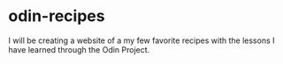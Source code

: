 # odin-recipes
I will be creating a website of a my few favorite recipes with the lessons I have learned through the Odin Project.
